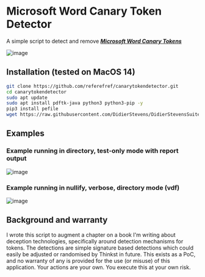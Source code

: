# Microsoft Word Canary Token Detector

A simple script to detect and remove [***Microsoft Word Canary Tokens***](https://docs.canarytokens.org/guide/ms-word-token.html) 

![image](https://github.com/referefref/canarytokendetector/assets/56499429/0b62b080-90cb-45d9-ba29-47ba007d8399)

## Installation (tested on MacOS 14)
```bash
git clone https://github.com/referefref/canarytokendetector.git
cd canarytokendetector
sudo apt update
sudo apt install pdftk-java python3 python3-pip -y
pip3 install pefile
wget https://raw.githubusercontent.com/DidierStevens/DidierStevensSuite/master/disitool.py
```

## Examples

### Example running in directory, test-only mode with report output
![image](https://github.com/referefref/canarytokendetector/assets/56499429/4ee803e4-f820-4440-a116-706657da8152)

### Example running in nullify, verbose, directory mode (vdf)
![image](https://github.com/referefref/canarytokendetector/assets/56499429/957a316f-7b33-4f83-9d07-0677f3226732)

## Background and warranty
I wrote this script to augment a chapter on a book I'm writing about deception technologies, specifically around detection mechanisms for tokens. The detections are simple signature based detections which could easily be adjusted or randomised by Thinkst in future. This exists as a PoC, and no warranty of any is provided for the use (or misuse) of this application. Your actions are your own. You execute this at your own risk.
